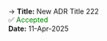 -> **Title:** New ADR Title 222 <br/> ✅ <font color="green">Accepted </font> <br/> **Date:** 11-Apr-2025
